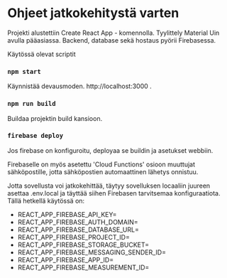 # Ohjeet jatkokehitystä varten

Projekti alustettiin Create React App - komennolla.
Tyylittely Material Uin avulla pääasiassa.
Backend, database sekä hostaus pyörii Firebasessa.

Käytössä olevat scriptit
### `npm start`
Käynnistää devausmoden.
http://localhost:3000 .

### `npm run build`
Buildaa projektin build kansioon.

### `firebase deploy`
Jos firebase on konfiguroitu, deployaa se buildin ja asetukset webbiin.

Firebaselle on myös asetettu 'Cloud Functions' osioon muuttujat sähköpostille, jotta sähköpostien automaattinen lähetys onnistuu.

Jotta sovellusta voi jatkokehittää, täytyy sovelluksen locaaliin juureen asettaa .env.local ja täyttää siihen Firebasen tarvitsemaa konfiguraatiota.
Tällä hetkellä käytössä on:
* REACT_APP_FIREBASE_API_KEY=
* REACT_APP_FIREBASE_AUTH_DOMAIN=
* REACT_APP_FIREBASE_DATABASE_URL=
* REACT_APP_FIREBASE_PROJECT_ID=
* REACT_APP_FIREBASE_STORAGE_BUCKET=
* REACT_APP_FIREBASE_MESSAGING_SENDER_ID=
* REACT_APP_FIREBASE_APP_ID=
* REACT_APP_FIREBASE_MEASUREMENT_ID=
